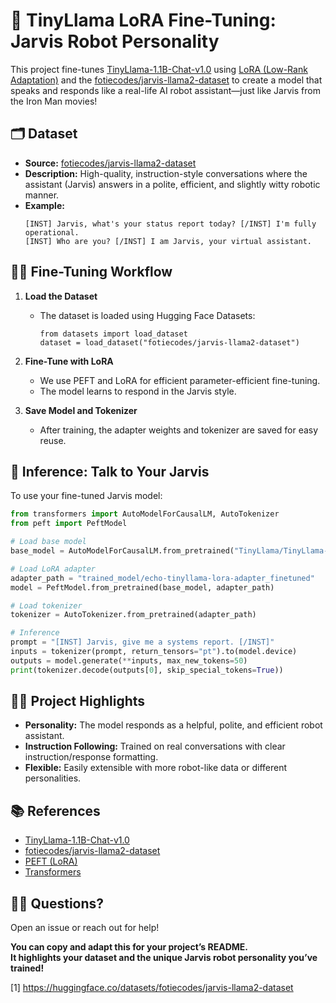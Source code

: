 # 🚀 TinyLlama LoRA Fine-Tuning: Jarvis Robot Personality

This project fine-tunes [TinyLlama-1.1B-Chat-v1.0](https://huggingface.co/TinyLlama/TinyLlama-1.1B-Chat-v1.0) using [LoRA (Low-Rank Adaptation)](https://github.com/huggingface/peft) and the [fotiecodes/jarvis-llama2-dataset](https://huggingface.co/datasets/fotiecodes/jarvis-llama2-dataset) to create a model that speaks and responds like a real-life AI robot assistant—just like Jarvis from the Iron Man movies!

## 🗂️ Dataset

- **Source:** [fotiecodes/jarvis-llama2-dataset](https://huggingface.co/datasets/fotiecodes/jarvis-llama2-dataset)
- **Description:** High-quality, instruction-style conversations where the assistant (Jarvis) answers in a polite, efficient, and slightly witty robotic manner.
- **Example:**
  ```
  [INST] Jarvis, what's your status report today? [/INST] I'm fully operational. 
  [INST] Who are you? [/INST] I am Jarvis, your virtual assistant. 
  ```

## 🏋️‍♂️ Fine-Tuning Workflow

1. **Load the Dataset**
   - The dataset is loaded using Hugging Face Datasets:
     ```
     from datasets import load_dataset
     dataset = load_dataset("fotiecodes/jarvis-llama2-dataset")
     ```

2. **Fine-Tune with LoRA**
   - We use PEFT and LoRA for efficient parameter-efficient fine-tuning.
   - The model learns to respond in the Jarvis style.

3. **Save Model and Tokenizer**
   - After training, the adapter weights and tokenizer are saved for easy reuse.

## 🤖 Inference: Talk to Your Jarvis

To use your fine-tuned Jarvis model:

```python
from transformers import AutoModelForCausalLM, AutoTokenizer
from peft import PeftModel

# Load base model
base_model = AutoModelForCausalLM.from_pretrained("TinyLlama/TinyLlama-1.1B-Chat-v1.0")

# Load LoRA adapter
adapter_path = "trained_model/echo-tinyllama-lora-adapter_finetuned"
model = PeftModel.from_pretrained(base_model, adapter_path)

# Load tokenizer
tokenizer = AutoTokenizer.from_pretrained(adapter_path)

# Inference
prompt = "[INST] Jarvis, give me a systems report. [/INST]"
inputs = tokenizer(prompt, return_tensors="pt").to(model.device)
outputs = model.generate(**inputs, max_new_tokens=50)
print(tokenizer.decode(outputs[0], skip_special_tokens=True))
```

## 🧑‍💻 Project Highlights

- **Personality:** The model responds as a helpful, polite, and efficient robot assistant.
- **Instruction Following:** Trained on real conversations with clear instruction/response formatting.
- **Flexible:** Easily extensible with more robot-like data or different personalities.

## 📚 References

- [TinyLlama-1.1B-Chat-v1.0](https://huggingface.co/TinyLlama/TinyLlama-1.1B-Chat-v1.0)
- [fotiecodes/jarvis-llama2-dataset](https://huggingface.co/datasets/fotiecodes/jarvis-llama2-dataset)
- [PEFT (LoRA)](https://github.com/huggingface/peft)
- [Transformers](https://huggingface.co/docs/transformers/index)

## 🙋‍♂️ Questions?

Open an issue or reach out for help!

**You can copy and adapt this for your project’s README.  
It highlights your dataset and the unique Jarvis robot personality you’ve trained!**

[1] https://huggingface.co/datasets/fotiecodes/jarvis-llama2-dataset